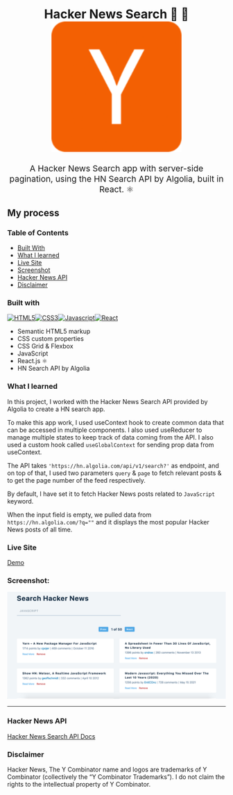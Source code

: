 <h1 align="center">
  Hacker News Search 🔎 🚀
  <br>
  <img src="https://raw.githubusercontent.com/akshaywebster/hn-search/main/public/logo192.png?token=GHSAT0AAAAAABRAY2M2CWZZNO35F32P3C6UYRTAJ3A" alt="Y Combinator logo" title="y combinator logo" width="300">
  <br>
</h1>
<p align="center" style="font-size: 1.2rem;">A Hacker News Search app with server-side pagination, using the HN Search API by Algolia, built in React. ⚛️</p>

## My process

### Table of Contents

- [Built With](#built-with)
- [What I learned](#what-i-learned)
- [Live Site](#live-site)
- [Screenshot](#screenshot)
- [Hacker News API](#hacker-news-api)
- [Disclaimer](#disclaimer)

### Built with

<p align="left">
<a href="https://developer.mozilla.org/en-US/docs/Glossary/HTML5" target="_blank" rel="noreferrer"><img src="https://cdn.jsdelivr.net/gh/devicons/devicon/icons/html5/html5-plain.svg" width="36" height="36" alt="HTML5" /><a href="https://www.w3.org/TR/CSS/#css" target="_blank" rel="noreferrer"><img src="https://cdn.jsdelivr.net/gh/devicons/devicon/icons/css3/css3-plain.svg" width="36" height="36" alt="CSS3" /></a><a href="https://developer.mozilla.org/en-US/docs/Web/JavaScript" target="_blank" rel="noreferrer"><img src="https://cdn.jsdelivr.net/gh/devicons/devicon/icons/javascript/javascript-original.svg" width="36" height="36" alt="Javascript" /></a></a><a href="https://reactjs.org/" target="_blank" rel="noreferrer"><img src="https://cdn.jsdelivr.net/gh/devicons/devicon/icons/react/react-original.svg" width="36" height="36" alt="React" /></a></p>

- Semantic HTML5 markup
- CSS custom properties
- CSS Grid & Flexbox
- JavaScript
- React.js ⚛️
- HN Search API by Algolia

### What I learned

In this project, I worked with the Hacker News Search API provided by Algolia to create a HN search app.

To make this app work, I used useContext hook to create common data that can be accessed in multiple components. I also used useReducer to manage multiple states to keep track of data coming from the API. I also used a custom hook called `useGlobalContext` for sending prop data from useContext.

The API takes `'https://hn.algolia.com/api/v1/search?'` as endpoint, and on top of that, I used two parameters `query` & `page` to fetch relevant posts & to get the page number of the feed respectively.

By default, I have set it to fetch Hacker News posts related to `JavaScript` keyword.

When the input field is empty, we pulled data from `https://hn.algolia.com/?q=""` and it displays the most popular Hacker News posts of all time.

### Live Site

[Demo](https://webster-hn-search.netlify.app/)

### Screenshot:

![Screenshot](./screenshot.png)

---

### Hacker News API

[Hacker News Search API Docs](https://hn.algolia.com/api)

### Disclaimer

Hacker News, The Y Combinator name and logos are trademarks of Y Combinator (collectively the “Y Combinator Trademarks”). I do not claim the rights to the intellectual property of Y Combinator.
